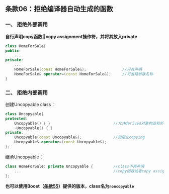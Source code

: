 ## 条款06：拒绝编译器自动生成的函数

### 一、 拒绝外部调用

**自行声明copy函数||copy assignment操作符，并将其放入private**

```C++
class HomeForSale{
public:
    ...
private:
    ...
    HomeForSale(const HomeForSale&);				//只有声明
    HomeForSale& operator=(const HomeForSale&);		//可省略参数名称
}
```



### 二、 拒绝内部调用

创建Uncopyable class：

```C++
class Uncopyable{
protected:
    Uncopyable() { }							//允许derived对象构造和析构
    ~Uncopyable() { }
private:
    Uncopyable(const Uncopyable&);				//但阻止copying
    Uncopyable& operator=(const Uncopyable&);
};
```

继承Uncopyable：

```C++
class HomeForSale: private Uncopyable {			//class不再声明
    ...											//copy函数或者copy assignment操作符
};
```

**也可以使用Boost（[条款55]()）提供的版本，class名为`noncopyable`**

